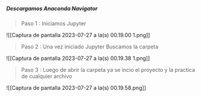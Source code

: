 <h5>Descargamos Anaconda Navigator</h5>

>Paso 1 : Iniciamos Jupyter



![[Captura de pantalla 2023-07-27 a la(s) 00.19.00 1.png]]

>Paso 2 : Una vez iniciado Jupyter Buscamos la carpeta  

![[Captura de pantalla 2023-07-27 a la(s) 00.19.38 1.png]]

> Paso 3 : Luego de abrir la carpeta ya se incio el proyecto y la practica de cualquier archivo 

![[Captura de pantalla 2023-07-27 a la(s) 00.19.58.png]]
